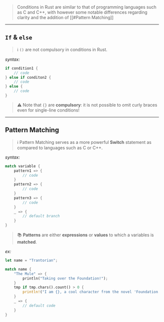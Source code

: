 > Conditions in Rust are similar to that of programming languages such as C and C++, with however some notable differences regarding clarity and the addition of [[#Pattern Matching]]

---

## `If` & `else`

> ℹ️ `()` are not compulsory in conditions in Rust.

*syntax:*
```rust
if condition1 {
	// code
} else if conditon2 {
	// code
} else {
	// code
}
```

> ⚠️ Note that `{}` are **compulsory**: it is not possible to omit curly braces even for single-line conditions!

---

## Pattern Matching

> ℹ️ Pattern Matching serves as a more powerful **Switch** statement as compared to languages such as C or C++.

*syntax:*
```rust
match variable {
	pattern1 => {
		// code
	}
	pattern2 => {
		// code
	}
	pattern3 => {
		// code
	}
	_ => {
		// default branch
	}
}
```

> 📚 **Patterns** are either **expressions** or **values** to which a variables is **matched**.

*ex:*
```rust
let name = "Trantorian";

match name {
	"The Mule" => {
		println("Taking over the Foundation!");
	}
	tmp if tmp.chars().count() > 0 {
		println!("I am {}, a cool character from the novel 'Foundation'", tmp);
	}
	_ => {
		// default code
	}
}
```

